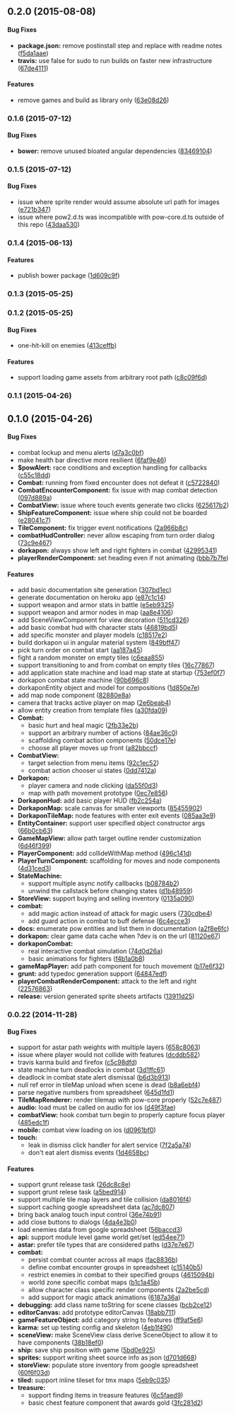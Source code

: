 <a name="0.2.0"></a>
## 0.2.0 (2015-08-08)


#### Bug Fixes

* **package.json:** remove postinstall step and replace with readme notes ([f5da1aae](http://github.com/justindujardin/pow2/commit/f5da1aaeeeee17d6aa4e5aa582bb71770ef069e6))
* **travis:** use false for sudo to run builds on faster new infrastructure ([67de4111](http://github.com/justindujardin/pow2/commit/67de411147766a7ac521f86b3648d00d33a8dbe1))


#### Features

* remove games and build as library only ([63e08d26](http://github.com/justindujardin/pow2/commit/63e08d264c00a8386c607f6f580c57452b73756f))


<a name="0.1.6"></a>
### 0.1.6 (2015-07-12)


#### Bug Fixes

* **bower:** remove unused bloated angular dependencies ([83469104](http://github.com/justindujardin/pow2/commit/834691043d7ecf421f11ceaf3dfbd0cafdad5905))


<a name="0.1.5"></a>
### 0.1.5 (2015-07-12)


#### Bug Fixes

* issue where sprite render would assume absolute url path for images ([e721b347](http://github.com/justindujardin/pow2/commit/e721b347c41af000d6858560f9bf37c2c4d391e5))
* issue where pow2.d.ts was incompatible with pow-core.d.ts outside of this repo ([43daa530](http://github.com/justindujardin/pow2/commit/43daa530593fb9909af703fcc31f9e7e4f821de9))


<a name="0.1.4"></a>
### 0.1.4 (2015-06-13)


#### Features

* publish bower package ([1d609c9f](http://github.com/justindujardin/pow2/commit/1d609c9f7045a4dabf848deecf0fd1978836353f))


<a name="0.1.3"></a>
### 0.1.3 (2015-05-25)


<a name="0.1.2"></a>
### 0.1.2 (2015-05-25)


#### Bug Fixes

* one-hit-kill on enemies ([413ceffb](http://github.com/justindujardin/pow2/commit/413ceffb3c3b5a02e2921a6a55ab8d3f944a79c7))


#### Features

* support loading game assets from arbitrary root path ([c8c09f6d](http://github.com/justindujardin/pow2/commit/c8c09f6d1cabf0b4f5f08c16c5fd27aa6d1db08a))


<a name="0.1.1"></a>
### 0.1.1 (2015-04-26)


<a name="0.1.0"></a>
## 0.1.0 (2015-04-26)


#### Bug Fixes

* combat lockup and menu alerts ([d7a3c0bf](http://github.com/justindujardin/pow2/commit/d7a3c0bf14db1fecb48656492305761363766a24))
* make health bar directive more resilient ([6faf9e46](http://github.com/justindujardin/pow2/commit/6faf9e46146f5bd583cfcdb55557456981aab526))
* **$powAlert:** race conditions and exception handling for callbacks ([c55c18dd](http://github.com/justindujardin/pow2/commit/c55c18dd05098b7789396bd4f23e5ba17a44551d))
* **Combat:** running from fixed encounter does not defeat it ([c5722840](http://github.com/justindujardin/pow2/commit/c5722840c8194dc1ea62702bc578332ab9f69132))
* **CombatEncounterComponent:** fix issue with map combat detection ([097d889a](http://github.com/justindujardin/pow2/commit/097d889ad34f36310a8d959403a028d8a4bd8e65))
* **CombatView:** issue where touch events generate two clicks ([625617b2](http://github.com/justindujardin/pow2/commit/625617b216ce283ea4bb5901a6b3cc5fbcd6e847))
* **ShipFeatureComponent:** issue where ship could not be boarded ([e28041c7](http://github.com/justindujardin/pow2/commit/e28041c70299592985ba04164282f4ee0a32c6d9))
* **TileComponent:** fix trigger event notifications ([2a966b8c](http://github.com/justindujardin/pow2/commit/2a966b8ca4f7e2267afe1e0c7f8c0c4354cf59ae))
* **combatHudController:** never allow escaping from turn order dialog ([73c9e467](http://github.com/justindujardin/pow2/commit/73c9e4672b5d000ce55b32bdfe327f25dafa71d8))
* **dorkapon:** always show left and right fighters in combat ([42995341](http://github.com/justindujardin/pow2/commit/42995341c0634b520071df7d458b603a16d37246))
* **playerRenderComponent:** set heading even if not animating ([bbb7b7fe](http://github.com/justindujardin/pow2/commit/bbb7b7fec244d439e5c612ef0f30207a73f01eb1))


#### Features

* add basic documentation site generation ([307bd1ec](http://github.com/justindujardin/pow2/commit/307bd1ecc1587c2970c0d2c2aa408f720b149f63))
* generate documentation on heroku app ([e87c1c14](http://github.com/justindujardin/pow2/commit/e87c1c1444f62dbe39a210821466447d568e33d4))
* support weapon and armor stats in battle ([e5eb9325](http://github.com/justindujardin/pow2/commit/e5eb9325bfb89a62e4284ac02dcad8e957cc1c89))
* support weapon and armor nodes in map ([aa8e4106](http://github.com/justindujardin/pow2/commit/aa8e41063e371660415b1021f79fbf2d786c3af1))
* add SceneViewComponent for view decoration ([511cd326](http://github.com/justindujardin/pow2/commit/511cd3269abaf69efa791746d9d3d3386d77992f))
* add basic combat hud with character stats ([46819bd5](http://github.com/justindujardin/pow2/commit/46819bd5b665b8d87b7ee47723dbc957d856d469))
* add specific monster and player models ([c18517e2](http://github.com/justindujardin/pow2/commit/c18517e24d5e59bbd344234d80b72d20126a7e5b))
* build dorkapon ui in angular material system ([849bff47](http://github.com/justindujardin/pow2/commit/849bff4713b1f4e4e8f8a6e19c0449b55a6a8091))
* pick turn order on combat start ([aa187a45](http://github.com/justindujardin/pow2/commit/aa187a45a2209d21ace13b8ea8468ccf4dfecb0f))
* fight a random monster on empty tiles ([c6eaa855](http://github.com/justindujardin/pow2/commit/c6eaa855ec4a4e153270b7e0472372019c0b4f0a))
* support transitioning to and from combat on empty tiles ([16c77867](http://github.com/justindujardin/pow2/commit/16c7786758be1a590f9bd43acc16d9c6a72a18ee))
* add application state machine and load map state at startup ([753ef0f7](http://github.com/justindujardin/pow2/commit/753ef0f75c1f0274c9b604cccd483438ccabd850))
* dorkapon combat state machine ([90b696c8](http://github.com/justindujardin/pow2/commit/90b696c884476502ab3e0b75c805709415d79580))
* dorkaponEntity object and model for compositions ([1d850e7e](http://github.com/justindujardin/pow2/commit/1d850e7e49203a379c3ca446722b03a11f7c50a7))
* add map node component ([82880e8a](http://github.com/justindujardin/pow2/commit/82880e8a6dd860547f43f7cee317f83891023f87))
* camera that tracks active player on map ([2e6beab4](http://github.com/justindujardin/pow2/commit/2e6beab49b77b3a372b8478c4b6aabe7a8f800cc))
* allow entity creation from template files ([a30fda09](http://github.com/justindujardin/pow2/commit/a30fda097088226c2c480b3a1a90f08e78da55a6))
* **Combat:**
  * basic hurt and heal magic ([2fb33e2b](http://github.com/justindujardin/pow2/commit/2fb33e2b5c550832b9490f877b42853166a3459f))
  * support an arbitrary number of actions ([84ae36c0](http://github.com/justindujardin/pow2/commit/84ae36c09456f571622a5913e4d75bedc434273b))
  * scaffolding combat action components ([50dce17e](http://github.com/justindujardin/pow2/commit/50dce17e3b0692aabc1f83238f79b0c73510efe5))
  * choose all player moves up front ([a82bbccf](http://github.com/justindujardin/pow2/commit/a82bbccf7bb828f73d5df70293fabc9c52bb97f4))
* **CombatView:**
  * target selection from menu items ([92c1ec52](http://github.com/justindujardin/pow2/commit/92c1ec52e92df8b2ad3f52207f21fa6369e1d5ef))
  * combat action chooser ui states ([0dd7412a](http://github.com/justindujardin/pow2/commit/0dd7412a7384d6ff5529796f5d1bbd04a38249d8))
* **Dorkapon:**
  * player camera and node clicking ([da55f0d3](http://github.com/justindujardin/pow2/commit/da55f0d36b312f36447478265f6d9f42857c56fb))
  * map with path movement prototype ([0ec7e856](http://github.com/justindujardin/pow2/commit/0ec7e8563d87c75e162d9a455d194fc690a83f2a))
* **DorkaponHud:** add basic player HUD ([fb2c254a](http://github.com/justindujardin/pow2/commit/fb2c254a0bfef2f550ec5291ce90d0232e3880e2))
* **DorkaponMap:** scale canvas for smaller viewports ([85455902](http://github.com/justindujardin/pow2/commit/85455902392e7b28a45f30f69780907c1de53bfc))
* **DorkaponTileMap:** node features with enter exit events ([085aa3e9](http://github.com/justindujardin/pow2/commit/085aa3e9d010a1c3c1e92f8afa139e9ff0645c29))
* **EntityContainer:** support user specified object constructor args ([66b0cb63](http://github.com/justindujardin/pow2/commit/66b0cb634d2c2bc93ba839762bdb506cd050306d))
* **GameMapView:** allow path target outline render customization ([6d46f399](http://github.com/justindujardin/pow2/commit/6d46f39951a4cbb72dbc874fae5a4f18b7bebc84))
* **PlayerComponent:** add collideWithMap method ([496c141d](http://github.com/justindujardin/pow2/commit/496c141d9a65779162e527095be578651e7c05a1))
* **PlayerTurnComponent:** scaffolding for moves and node components ([4d31ced3](http://github.com/justindujardin/pow2/commit/4d31ced3b92bf99e4998234473e55c853ef87bb1))
* **StateMachine:**
  * support multiple async notify callbacks ([b08784b2](http://github.com/justindujardin/pow2/commit/b08784b256d459125e268cb36fab49fb02e0c958))
  * unwind the callstack before changing states ([d1b48959](http://github.com/justindujardin/pow2/commit/d1b48959f935730f56e2fc421f62b710f3de9639))
* **StoreView:** support buying and selling inventory ([0135a090](http://github.com/justindujardin/pow2/commit/0135a09012f816b409921cb240a36d998050eb52))
* **combat:**
  * add magic action instead of attack for magic users ([730cdbe4](http://github.com/justindujardin/pow2/commit/730cdbe44ee0d179d57101b28342bd54cb3168dc))
  * add guard action in combat to buff defense ([6c4ecce3](http://github.com/justindujardin/pow2/commit/6c4ecce30ae32c31aa5aa8d03d253b1902166dca))
* **docs:** enumerate pow entities and list them in documentation ([a2f8e6fc](http://github.com/justindujardin/pow2/commit/a2f8e6fc69d96365fe2f137ed8ffd73680a7be84))
* **dorkapon:** clear game data cache when ?dev is on the url ([81120e67](http://github.com/justindujardin/pow2/commit/81120e671ad3f08de94887c59d0adc4586cfa65f))
* **dorkaponCombat:**
  * real interactive combat simulation ([74d0d26a](http://github.com/justindujardin/pow2/commit/74d0d26acc7b9aae44f08da519ec9080426c2cde))
  * basic animations for fighters ([f4b1a0b8](http://github.com/justindujardin/pow2/commit/f4b1a0b8129fe308b7dcd87f9fd231499dbc3249))
* **gameMapPlayer:** add path component for touch movement ([b17e6f32](http://github.com/justindujardin/pow2/commit/b17e6f32cdf6c4f9b3f68a369d6e704b603a0e24))
* **grunt:** add typedoc generation support ([64847edf](http://github.com/justindujardin/pow2/commit/64847edf54197e7b023c6feb708f0d579d7c761e))
* **playerCombatRenderComponent:** attack to the left and right ([22576863](http://github.com/justindujardin/pow2/commit/2257686368dbade5e79449da986af6788483c6ae))
* **release:** version generated sprite sheets artifacts ([13911d25](http://github.com/justindujardin/pow2/commit/13911d2547490fb27bca873f8abe809edc3f1441))


<a name="0.0.22"></a>
### 0.0.22 (2014-11-28)


#### Bug Fixes

* support for astar path weights with multiple layers ([658c8063](http://github.com/justindujardin/pow2/commit/658c8063542ada06e4068aa908daa94985899213))
* issue where player would not collide with features ([dcddb582](http://github.com/justindujardin/pow2/commit/dcddb582d7725750c0d66de5199041f851af4104))
* travis karma build and firefox ([c5c98dfd](http://github.com/justindujardin/pow2/commit/c5c98dfd3727c688c978d31fbe7ce7cd76c5caf7))
* state machine turn deadlocks in combat ([3d1ffc61](http://github.com/justindujardin/pow2/commit/3d1ffc616dfeb713aa93f8d5b1eea286deda36c5))
* deadlock in combat state alert dismissal ([b6d3b913](http://github.com/justindujardin/pow2/commit/b6d3b9134003334d2a9f800d134984bbda876886))
* null ref error in tileMap unload when scene is dead ([b8a6ebf4](http://github.com/justindujardin/pow2/commit/b8a6ebf412604cffd9e9be9128556e414aa8dd25))
* parse negative numbers from spreadsheet ([645d1fd1](http://github.com/justindujardin/pow2/commit/645d1fd187dc59f4f340929d27c2d9c11a0b457d))
* **TileMapRenderer:** render tilemap with pow-core properly ([52c7e487](http://github.com/justindujardin/pow2/commit/52c7e4873100257b4676e355719ddc67485c50cf))
* **audio:** load must be called on audio for ios ([d49f3fae](http://github.com/justindujardin/pow2/commit/d49f3faeed6778ef3b64c1c5f6804f9082ae8c62))
* **combatView:** hook combat turn begin to properly capture focus player ([485edc1f](http://github.com/justindujardin/pow2/commit/485edc1f13cb522928d8c56e3907863aef47cef7))
* **mobile:** combat view loading on ios ([d0961bf0](http://github.com/justindujardin/pow2/commit/d0961bf05fea69badd3e96b30216cec116449ef1))
* **touch:**
  * leak in dismiss click handler for alert service ([7f2a5a74](http://github.com/justindujardin/pow2/commit/7f2a5a74972ef3ecfbfee5fe62178a0455de3507))
  * don't eat alert dismiss events ([1d4658bc](http://github.com/justindujardin/pow2/commit/1d4658bc9b453b0a09de602020c8eae49c0ac3fe))


#### Features

* support grunt release task ([26dc8c8e](http://github.com/justindujardin/pow2/commit/26dc8c8ebc7e8c5a78eaaac89ca5c19f3d3e1148))
* support grunt relese task ([a5bed914](http://github.com/justindujardin/pow2/commit/a5bed9142f1519f1c575051da4a4188aaf829d00))
* support multiple tile map layers and tile collision ([da8016f4](http://github.com/justindujardin/pow2/commit/da8016f4fa0d570d73687a6238762c0a35ddb9e6))
* support caching google spreadsheet data ([ac7dc807](http://github.com/justindujardin/pow2/commit/ac7dc80755b155cde6204e999f4fe5bde679131c))
* bring back analog touch input control ([36e74b91](http://github.com/justindujardin/pow2/commit/36e74b91d89bf2516eb6bf1356d6a21a88df7aa2))
* add close buttons to dialogs ([4da4e3b0](http://github.com/justindujardin/pow2/commit/4da4e3b009ef92d2bacf47d6c95066a0f7e65e57))
* load enemies data from google spreadsheet ([56baccd3](http://github.com/justindujardin/pow2/commit/56baccd3a4b899b91238626c634cdb5356e768fb))
* **api:** support module level game world get/set ([ed54ee71](http://github.com/justindujardin/pow2/commit/ed54ee712dc2c287b5a5948088dc718c3826b26d))
* **astar:** prefer tile types that are considered paths ([d37e7e67](http://github.com/justindujardin/pow2/commit/d37e7e676cd4178cea4db43f3b1cdfaaf36029d1))
* **combat:**
  * persist combat counter across all maps ([fac8836b](http://github.com/justindujardin/pow2/commit/fac8836b3a225324eaec90025fa73fc974a93ae7))
  * define combat encounter groups in spreadsheet ([c15140b5](http://github.com/justindujardin/pow2/commit/c15140b5d46f1de2207efc6e47dfbd7f62920f0f))
  * restrict enemies in combat to their specified groups ([4615094b](http://github.com/justindujardin/pow2/commit/4615094bd6034559c52b350a4896f0673e2aa927))
  * world zone specific combat maps ([b1c1a45b](http://github.com/justindujardin/pow2/commit/b1c1a45bda9fc71af481ebe3e3b831d8770755e2))
  * allow character class specific render components ([2a2be5cd](http://github.com/justindujardin/pow2/commit/2a2be5cdea84611ef9a0552c905667214bbf6a7f))
  * add support for magic attack animations ([6187a36a](http://github.com/justindujardin/pow2/commit/6187a36a41cf6147050322df77ccbbfd7f6ec3ed))
* **debugging:** add class name toString for scene classes ([bcb2ce12](http://github.com/justindujardin/pow2/commit/bcb2ce127c8ad1020172f8fc489a25ae112fd85c))
* **editorCanvas:** add prototype editorCanvas ([18abb711](http://github.com/justindujardin/pow2/commit/18abb711ad09e2db56453c94752f385c5015f7ca))
* **gameFeatureObject:** add category string to features ([ff9af5e6](http://github.com/justindujardin/pow2/commit/ff9af5e6ca003ed2e7e3a4b830b219cc66d58ebf))
* **karma:** set up testing config and skeleton ([4eb1f490](http://github.com/justindujardin/pow2/commit/4eb1f49048ea9fc1a9252296e791fc99105c050a))
* **sceneView:** make SceneView class derive SceneObject to allow it to have components ([38b18ef0](http://github.com/justindujardin/pow2/commit/38b18ef02323e7fb2753b56ac8fb8bb542aed7e7))
* **ship:** save ship position with game ([5bd0e925](http://github.com/justindujardin/pow2/commit/5bd0e9258e813263ba28a9f3451a9eb518601ae0))
* **sprites:** support writing sheet source info as json ([d701d668](http://github.com/justindujardin/pow2/commit/d701d66883c9427cf8ec5e7c697a7f771302536b))
* **storeView:** populate store inventory from google spreadsheet ([60f6f03d](http://github.com/justindujardin/pow2/commit/60f6f03ded9fd40aad94f28e146c61e841c75b5f))
* **tiled:** support inline tileset for tmx maps ([5eb9c035](http://github.com/justindujardin/pow2/commit/5eb9c03598e9de26c65fdb7d3f6531dea756d423))
* **treasure:**
  * support finding items in treasure features ([6c5faed9](http://github.com/justindujardin/pow2/commit/6c5faed9bcfe9d62007cbf57e7e95005fc26263d))
  * basic chest feature component that awards gold ([3fc281d2](http://github.com/justindujardin/pow2/commit/3fc281d258cb746b0670ee961f1d7433ccadd949))


